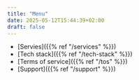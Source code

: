 ```yaml
---
title: "Menu"
date: 2025-05-12T15:44:39+02:00
draft: false
---
```


- [Servies]({{% ref "/services" %}})
- [Tech stack]({{% ref "/tech-stack" %}})
- [Terms of service]({{% ref "/tos" %}})
- [Support]({{% ref "/support" %}})
